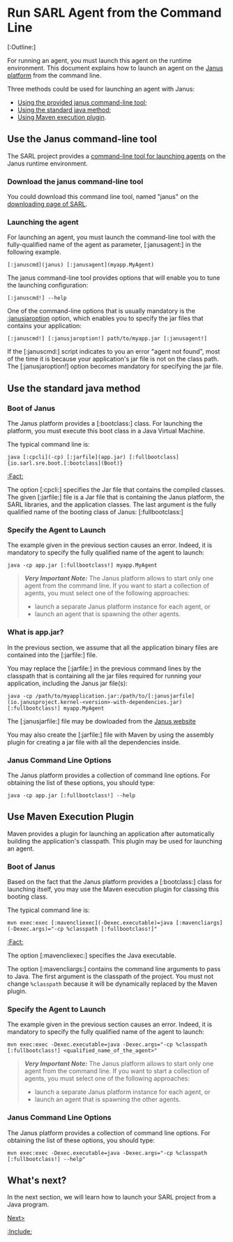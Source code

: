 # Run SARL Agent from the Command Line

[:Outline:]

For running an agent, you must launch this agent on the runtime environment.
This document explains how to launch an agent on the
[Janus platform](http://www.janusproject.io) from the command line.

Three methods could be used for launching an agent with Janus:

* [Using the provided janus command-line tool](#use-the-janus-command-line-tool);
* [Using the standard java method](#use-the-standard-java-method);
* [Using Maven execution plugin](#use-maven-execution-plugin).



## Use the Janus command-line tool

The SARL project provides a [command-line tool for launching agents](../tools/Janus.md) on the Janus runtime environment.


### Download the janus command-line tool

You could download this command line tool, named "janus" on the [downloading page of SARL]([:sarlUrl!]/download/index.html).

### Launching the agent

For launching an agent, you must launch the command-line tool with the fully-qualified
name of the agent as parameter, [:janusagent:] in the following example.


```text
[:januscmd](janus) [:janusagent](myapp.MyAgent)
```


The janus command-line tool provides options that will enable you to tune the launching configuration:

```text
[:januscmd!] --help
```


One of the command-line options that is usually mandatory is the [:janusjaroption](--jar) option, which enables you to specify the jar files that contains your application:

```text
[:januscmd!] [:janusjaroption!] path/to/myapp.jar [:janusagent!]
```


If the [:januscmd:] script indicates to you an error "agent not found", most of the time it is because your application's jar file is not on the class path.
The [:janusjaroption!] option becomes mandatory for specifying the jar file.


## Use the standard java method

### Boot of Janus

The Janus platform provides a [:bootclass:] class. For launching the platform, you must execute this
boot class in a Java Virtual Machine.

The typical command line is:

```text
java [:cpcli](-cp) [:jarfile](app.jar) [:fullbootclass]{io.sarl.sre.boot.[:bootclass](Boot)}
```
[:Fact:](io.sarl.sre.boot.Boot)


The option [:cpcli:] specifies the Jar file that contains
the compiled classes. The given [:jarfile:] file is a Jar file that is containing the Janus
platform, the SARL libraries, and the application classes.
The last argument is the fully qualified name of the booting class of Janus: [:fullbootclass:]


###	Specify the Agent to Launch

The example given in the previous section causes an error. Indeed, it is mandatory to
specify the fully qualified name of the agent to launch:

```text
java -cp app.jar [:fullbootclass!] myapp.MyAgent
```


> **_Very Important Note:_** The Janus platform allows to start only one agent from the command line.
> If you want to start a collection of agents, you must select one of the following approaches:
> 
> * launch a separate Janus platform instance for each agent, or
> * launch an agent that is spawning the other agents.


### What is app.jar?

In the previous section, we assume that all the application binary files are
contained into the [:jarfile:] file.

You may replace the [:jarfile:] in the previous command lines by the classpath
that is containing all the jar files required for running your application, including
the Janus jar file(s):

```text
java -cp /path/to/myapplication.jar:/path/to/[:janusjarfile](io.janusproject.kernel-<version>-with-dependencies.jar) [:fullbootclass!] myapp.MyAgent
```

The [:janusjarfile:] file may be dowloaded from the [Janus website](http://www.janusproject.io/)

You may also create the [:jarfile:] file with Maven by using the assembly plugin for creating a jar file with all the dependencies inside.


### Janus Command Line Options

The Janus platform provides a collection of command line options.
For obtaining the list of these options, you should type:

```text
java -cp app.jar [:fullbootclass!] --help
```


## Use Maven Execution Plugin

Maven provides a plugin for launching an application after automatically building
the application's classpath. This plugin may be used for launching an agent.

### Boot of Janus

Based on the fact that the Janus platform provides a [:bootclass:] class for launching itself,
you may use the Maven execution plugin for classing this booting class.

The typical command line is:

```text
mvn exec:exec [:mavencliexec](-Dexec.executable)=java [:mavencliargs](-Dexec.args)="-cp %classpath [:fullbootclass!]"
```

[:Fact:](io.sarl.sre.boot.Boot)

The option [:mavencliexec:] specifies the Java executable.

The option [:mavencliargs:] contains the command line arguments to pass to Java.
The first argument is the classpath of the project. You must not change `%classpath` because it will be dynamically
replaced by the Maven plugin. 


### Specify the Agent to Launch

The example given in the previous section causes an error.
Indeed, it is mandatory to specify the fully qualified name
of the agent to launch:

```text
mvn exec:exec -Dexec.executable=java -Dexec.args="-cp %classpath [:fullbootclass!] <qualified_name_of_the_agent>"
```


> **_Very Important Note:_** The Janus platform allows to start only one agent from the command line.
> If you want to start a collection of agents, you must select
> one of the following approaches:
>
> * launch a separate Janus platform instance for each agent, or
> * launch an agent that is spawning the other agents.


### Janus Command Line Options

The Janus platform provides a collection of command line options.
For obtaining the list of these options, you should type:

```text
mvn exec:exec -Dexec.executable=java -Dexec.args="-cp %classpath [:fullbootclass!] --help"
```



## What's next?

In the next section, we will learn how to launch your SARL project from a Java program.

[Next>](./RunSARLAgentJava.md)


[:Include:](../legal.inc)
